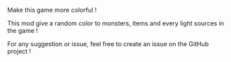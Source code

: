 Make this game more colorful !

This mod give a random color to monsters, items and every light sources in the game !

For any suggestion or issue, feel free to create an issue on the GitHub project !